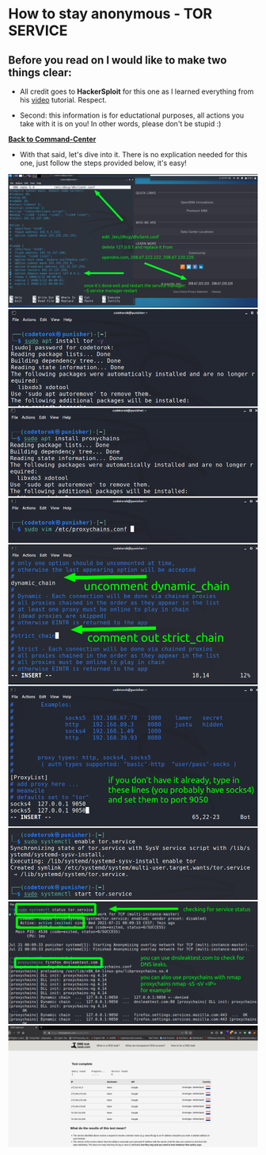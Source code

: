 # How to stay anonymous - TOR SERVICE

## Before you read on I would like to make two things clear:

* All credit goes to **HackerSploit** for this one as I learned everything from his [video](https://youtu.be/NN9fQwiomAU) tutorial. Respect.

* Second: this information is for eductational purposes, all actions you take with it is on you! In other words,
please don't be stupid :)

**[Back to Command-Center](https://github.com/codetorok/command-center/blob/master/README.md)**

* With that said, let's dive into it. There is no explication needed for this one, just follow the steps provided below, it's easy!

<img src="images/change_dns.png">
<img src="images/0_install_tor_service.png">
<img src="images/1_install_tor_proxychains.png">
<img src="images/2_edit_proxychains_conf.png">
<img src="images/3_edit_proxychains_chains.png">
<img src="images/4_edit_proxychains_chains.png">
<img src="images/5_enable_start_tor_service.png">
<img src="images/6_checking_for_dns_leak.png">
<img src="images/7_testing_results.png">
